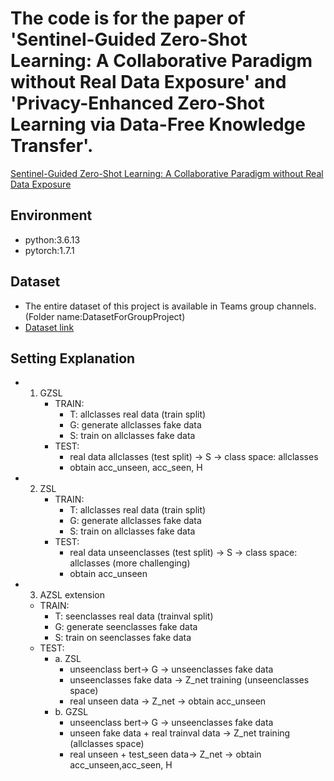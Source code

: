 # The code is for the paper of 'Sentinel-Guided Zero-Shot Learning: A Collaborative Paradigm without Real Data Exposure' and 'Privacy-Enhanced Zero-Shot Learning via Data-Free Knowledge Transfer'.

[Sentinel-Guided Zero-Shot Learning: A Collaborative Paradigm without Real Data Exposure](https://ieeexplore.ieee.org/abstract/document/10219812)
## Environment

- python:3.6.13
- pytorch:1.7.1

## Dataset

- The entire dataset of this project is available in Teams group channels. (Folder name:DatasetForGroupProject)
- [Dataset link](https://teams.microsoft.com/_#/school/files/Group%20Study?threadId=19%3A5c11800f52bf4af1b5bb33d792679435%40thread.tacv2&ctx=channel&context=DatasetForGroupPorject&rootfolder=%252Fteams%252FPerceptionLab%252FShared%2520Documents%252FGroup%2520Study%252FDatasetForGroupPorject)


## Setting Explanation

- 1. GZSL
        - TRAIN:
            - T: allclasses real data (train split)
            - G: generate allclasses fake data
            - S: train on allclasses fake data
        - TEST:
            - real data allclasses (test split) -> S -> class space: allclasses
            - obtain acc_unseen, acc_seen, H

-
    2. ZSL
        - TRAIN:
            - T: allclasses real data (train split)
            - G: generate allclasses fake data
            - S: train on allclasses fake data
        - TEST:
            - real data unseenclasses (test split) -> S -> class space: allclasses (more challenging)
            - obtain acc_unseen

-
    3. AZSL extension

    - TRAIN:
        - T: seenclasses real data (trainval split)
        - G: generate seenclasses fake data
        - S: train on seenclasses fake data
    - TEST:
        - a. ZSL
            - unseenclass bert-> G -> unseenclasses fake data
            - unseenclasses fake data -> Z_net training (unseenclasses space)
            - real unseen data -> Z_net -> obtain acc_unseen
        - b. GZSL
            - unseenclass bert-> G -> unseenclasses fake data
            - unseen fake data + real trainval data -> Z_net training (allclasses space)
            - real unseen + test_seen data-> Z_net -> obtain acc_unseen,acc_seen, H
    

